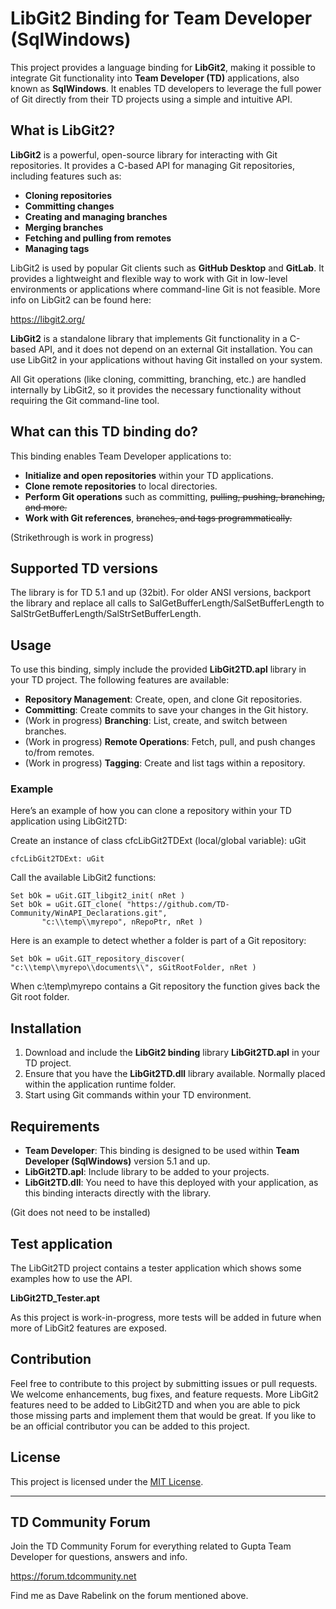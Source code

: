 # LibGit2 Binding for Team Developer (SqlWindows)

This project provides a language binding for **LibGit2**, making it possible to integrate Git functionality into **Team Developer (TD)** applications, also known as **SqlWindows**. It enables TD developers to leverage the full power of Git directly from their TD projects using a simple and intuitive API.

## What is LibGit2?

**LibGit2** is a powerful, open-source library for interacting with Git repositories. It provides a C-based API for managing Git repositories, including features such as:

- **Cloning repositories**
- **Committing changes**
- **Creating and managing branches**
- **Merging branches**
- **Fetching and pulling from remotes**
- **Managing tags**

LibGit2 is used by popular Git clients such as **GitHub Desktop** and **GitLab**. It provides a lightweight and flexible way to work with Git in low-level environments or applications where command-line Git is not feasible.
More info on LibGit2 can be found here:

https://libgit2.org/

**LibGit2** is a standalone library that implements Git functionality in a C-based API, and it does not depend on an external Git installation. You can use LibGit2 in your applications without having Git installed on your system.

All Git operations (like cloning, committing, branching, etc.) are handled internally by LibGit2, so it provides the necessary functionality without requiring the Git command-line tool.

## What can this TD binding do?

This binding enables Team Developer applications to:

- **Initialize and open repositories** within your TD applications.
- **Clone remote repositories** to local directories.
- **Perform Git operations** such as committing, ~~pulling, pushing, branching, and more.~~
- **Work with Git references**, ~~branches, and tags programmatically.~~

(Strikethrough is work in progress)

## Supported TD versions

The library is for TD 5.1 and up (32bit).
For older ANSI versions, backport the library and replace all calls to SalGetBufferLength/SalSetBufferLength to SalStrGetBufferLength/SalStrSetBufferLength.

## Usage

To use this binding, simply include the provided **LibGit2TD.apl** library in your TD project. The following features are available:

- **Repository Management**: Create, open, and clone Git repositories.
- **Committing**: Create commits to save your changes in the Git history.
- (Work in progress) **Branching**: List, create, and switch between branches.
- (Work in progress) **Remote Operations**: Fetch, pull, and push changes to/from remotes.
- (Work in progress) **Tagging**: Create and list tags within a repository.

### Example

Here’s an example of how you can clone a repository within your TD application using LibGit2TD:

Create an instance of class cfcLibGit2TDExt (local/global variable): uGit

```sqlwindows
cfcLibGit2TDExt: uGit
```

Call the available LibGit2 functions:

```sqlwindows
Set bOk = uGit.GIT_libgit2_init( nRet )
Set bOk = uGit.GIT_clone( "https://github.com/TD-Community/WinAPI_Declarations.git",
       "c:\\temp\\myrepo", nRepoPtr, nRet )
```

Here is an example to detect whether a folder is part of a Git repository:

```sqlwindows
Set bOk = uGit.GIT_repository_discover( "c:\\temp\\myrepo\\documents\\", sGitRootFolder, nRet )
```

When c:\temp\myrepo contains a Git repository the function gives back the Git root folder.

## Installation

1. Download and include the **LibGit2 binding** library **LibGit2TD.apl** in your TD project.
2. Ensure that you have the **LibGit2TD.dll** library available. Normally placed within the application runtime folder.
3. Start using Git commands within your TD environment.

## Requirements

- **Team Developer**: This binding is designed to be used within **Team Developer (SqlWindows)** version 5.1 and up.
- **LibGit2TD.apl**: Include library to be added to your projects.
- **LibGit2TD.dll**: You need to have this deployed with your application, as this binding interacts directly with the library.

(Git does not need to be installed)

## Test application

The LibGit2TD project contains a tester application which shows some examples how to use the API.

**LibGit2TD_Tester.apt**

As this project is work-in-progress, more tests will be added in future when more of LibGit2 features are exposed.


## Contribution

Feel free to contribute to this project by submitting issues or pull requests. We welcome enhancements, bug fixes, and feature requests.
More LibGit2 features need to be added to LibGit2TD and when you are able to pick those missing parts and implement them that would be great.
If you like to be an official contributor you can be added to this project.

## License

This project is licensed under the [MIT License](LICENSE).

---

## TD Community Forum
Join the TD Community Forum for everything related to Gupta Team Developer for questions, answers and info.

https://forum.tdcommunity.net

Find me as Dave Rabelink on the forum mentioned above.
